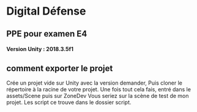 # Digital Défense

## PPE pour examen E4

#### Version Unity : 2018.3.5f1

## comment exporter le projet

Crée un projet vide sur Unity avec la version demander,
Puis cloner le répertoire à la racine de votre projet.
Une fois tout cela fais, entré dans le assets/Scene puis sur ZoneDev
Vous seriez sur la scène de test de mon projet.
Les script ce trouve dans le dossier script.